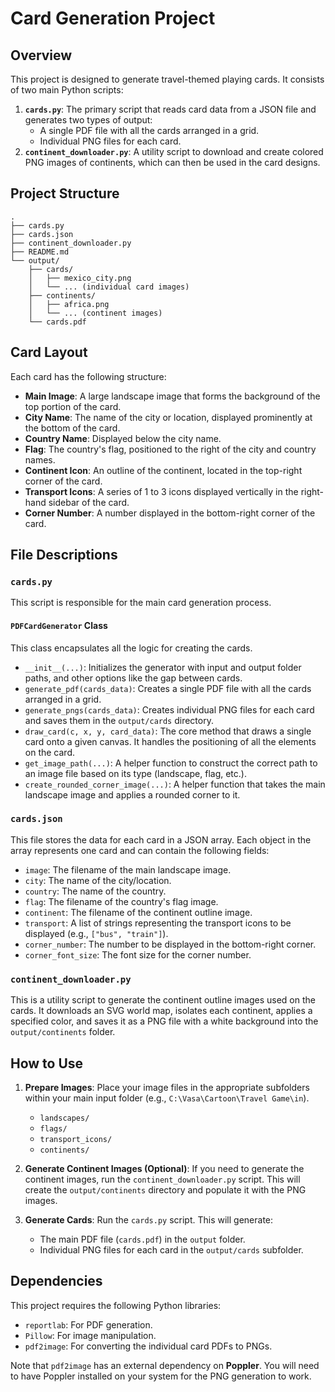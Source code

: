 # Card Generation Project

## Overview

This project is designed to generate travel-themed playing cards. It consists of two main Python scripts:

1.  **`cards.py`**: The primary script that reads card data from a JSON file and generates two types of output:
    *   A single PDF file with all the cards arranged in a grid.
    *   Individual PNG files for each card.
2.  **`continent_downloader.py`**: A utility script to download and create colored PNG images of continents, which can then be used in the card designs.

## Project Structure

```
.
├── cards.py
├── cards.json
├── continent_downloader.py
├── README.md
└── output/
    ├── cards/
    │   ├── mexico_city.png
    │   └── ... (individual card images)
    ├── continents/
    │   ├── africa.png
    │   └── ... (continent images)
    └── cards.pdf
```

## Card Layout

Each card has the following structure:

*   **Main Image**: A large landscape image that forms the background of the top portion of the card.
*   **City Name**: The name of the city or location, displayed prominently at the bottom of the card.
*   **Country Name**: Displayed below the city name.
*   **Flag**: The country's flag, positioned to the right of the city and country names.
*   **Continent Icon**: An outline of the continent, located in the top-right corner of the card.
*   **Transport Icons**: A series of 1 to 3 icons displayed vertically in the right-hand sidebar of the card.
*   **Corner Number**: A number displayed in the bottom-right corner of the card.

## File Descriptions

### `cards.py`

This script is responsible for the main card generation process.

#### `PDFCardGenerator` Class

This class encapsulates all the logic for creating the cards.

*   `__init__(...)`: Initializes the generator with input and output folder paths, and other options like the gap between cards.
*   `generate_pdf(cards_data)`: Creates a single PDF file with all the cards arranged in a grid.
*   `generate_pngs(cards_data)`: Creates individual PNG files for each card and saves them in the `output/cards` directory.
*   `draw_card(c, x, y, card_data)`: The core method that draws a single card onto a given canvas. It handles the positioning of all the elements on the card.
*   `get_image_path(...)`: A helper function to construct the correct path to an image file based on its type (landscape, flag, etc.).
*   `create_rounded_corner_image(...)`: A helper function that takes the main landscape image and applies a rounded corner to it.

### `cards.json`

This file stores the data for each card in a JSON array. Each object in the array represents one card and can contain the following fields:

*   `image`: The filename of the main landscape image.
*   `city`: The name of the city/location.
*   `country`: The name of the country.
*   `flag`: The filename of the country's flag image.
*   `continent`: The filename of the continent outline image.
*   `transport`: A list of strings representing the transport icons to be displayed (e.g., `["bus", "train"]`).
*   `corner_number`: The number to be displayed in the bottom-right corner.
*   `corner_font_size`: The font size for the corner number.

### `continent_downloader.py`

This is a utility script to generate the continent outline images used on the cards. It downloads an SVG world map, isolates each continent, applies a specified color, and saves it as a PNG file with a white background into the `output/continents` folder.

## How to Use

1.  **Prepare Images**: Place your image files in the appropriate subfolders within your main input folder (e.g., `C:\Vasa\Cartoon\Travel Game\in`).
    *   `landscapes/`
    *   `flags/`
    *   `transport_icons/`
    *   `continents/`

2.  **Generate Continent Images (Optional)**: If you need to generate the continent images, run the `continent_downloader.py` script. This will create the `output/continents` directory and populate it with the PNG images.

3.  **Generate Cards**: Run the `cards.py` script. This will generate:
    *   The main PDF file (`cards.pdf`) in the `output` folder.
    *   Individual PNG files for each card in the `output/cards` subfolder.

## Dependencies

This project requires the following Python libraries:

*   `reportlab`: For PDF generation.
*   `Pillow`: For image manipulation.
*   `pdf2image`: For converting the individual card PDFs to PNGs.

Note that `pdf2image` has an external dependency on **Poppler**. You will need to have Poppler installed on your system for the PNG generation to work.